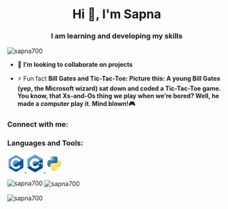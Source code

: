 

<h1 align="center">Hi 👋, I'm Sapna</h1>
<h3 align="center">I am learning and developing my skills</h3>



<p align="left"> <img src="https://komarev.com/ghpvc/?username=sapna700&label=Profile%20views&color=0e75b6&style=flat" alt="sapna700" /> </p>

- 🤝 **I’m looking to collaborate on projects**

- ⚡ Fun fact **Bill Gates and Tic-Tac-Toe: Picture this: A young Bill Gates (yep, the Microsoft wizard) sat down and coded a Tic-Tac-Toe game. You know, that Xs-and-Os thing we play when we’re bored? Well, he made a computer play it. Mind blown!🎮**

<h3 align="left">Connect with me:</h3>
<p align="left">
</p>

<h3 align="left">Languages and Tools:</h3>
<p align="left"> <a href="https://www.cprogramming.com/" target="_blank" rel="noreferrer"> <img src="https://raw.githubusercontent.com/devicons/devicon/master/icons/c/c-original.svg" alt="c" width="40" height="40"/> </a> <a href="https://www.w3schools.com/cpp/" target="_blank" rel="noreferrer"> <img src="https://raw.githubusercontent.com/devicons/devicon/master/icons/cplusplus/cplusplus-original.svg" alt="cplusplus" width="40" height="40"/> </a> <a href="https://www.python.org" target="_blank" rel="noreferrer"> <img src="https://raw.githubusercontent.com/devicons/devicon/master/icons/python/python-original.svg" alt="python" width="40" height="40"/> </a> </p>

<p><img align="left" src="https://github-readme-stats.vercel.app/api/top-langs?username=sapna700&show_icons=true&locale=en&layout=compact" alt="sapna700" /></p>

<p>&nbsp;<img align="center" src="https://github-readme-stats.vercel.app/api?username=sapna700&show_icons=true&locale=en" alt="sapna700" /></p>

<p><img align="center" src="https://github-readme-streak-stats.herokuapp.com/?user=sapna700&" alt="sapna700" /></p>
